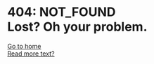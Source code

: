 # 404: NOT_FOUND <br> Lost? Oh your problem.

[Go to home](/#/)  
[Read more text?](https://vercel.com/docs/errors/NOT_FOUND)